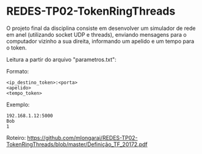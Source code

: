 # REDES-TP02-TokenRingThreads

O projeto final da disciplina consiste em desenvolver um simulador de rede em anel (utilizando socket UDP e threads), enviando mensagens para o computador vizinho a sua direita, informando um apelido e um tempo para o token.

Leitura a partir do arquivo "parametros.txt":

Formato:
```
<ip_destino_token>:<porta>
<apelido>
<tempo_token>
```

Exemplo:
```
192.168.1.12:5000
Bob
1
```

Roteiro: https://github.com/mlongarai/REDES-TP02-TokenRingThreads/blob/master/Definição_TF_20172.pdf

